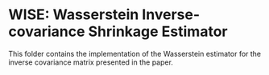 # WISE: Wasserstein Inverse-covariance Shrinkage Estimator

This folder contains the implementation of the Wasserstein estimator for the inverse covariance matrix presented in the paper.